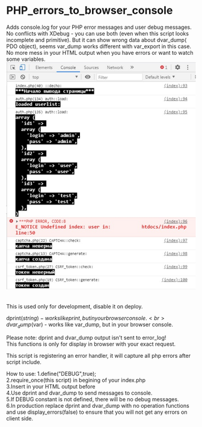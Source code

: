 # PHP_errors_to_browser_console
Adds console.log for your PHP error messages and user debug messages.
<br>
No conflicts with XDebug - you can use both (even when this script looks incomplete and primitive).
But it can show wrong data about dvar_dump( PDO object), seems var_dump works different with var_export in this case.
<br>
No more mess in your HTML output when you have errors or want to watch some variables.
![screenshot](/phpconsolelog.jpg)
<br>
<br>
<br>
This is used only for development, disable it on deploy.

dprint($string)  - works like print, but in your browser console.
<br>
dvar_dump($var) - works like var_dump, but in your browser console.

Please note: dprint and dvar_dump output isn't sent to error_log!
<br>
This functions is only for display in browser with your exact request.

This script is registering an error handler, it will capture all php errors after script include.

How to use:
1.define("DEBUG",true);
<br>
2.require_once(this script) in begining of your index.php
<br>
3.Insert in your HTML output <script>$debug_output</script> before </body></html>
<br>
4.Use dprint and dvar_dump to send messages to console.
<br>
5.If DEBUG constant is not defined, there will be no debug messages.
<br>
6.In production replace dprint and dvar_dump with no operation functions and use display_errors(false)
to ensure that you will not get any errors on client side.
